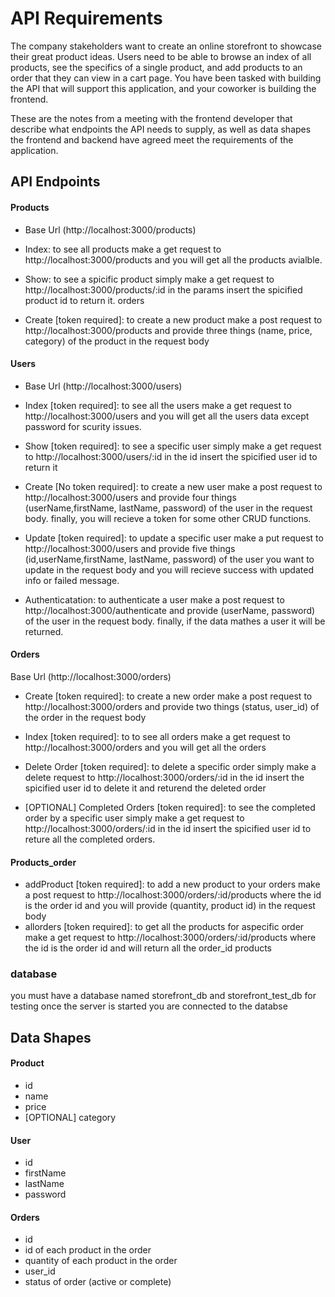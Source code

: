 # API Requirements

The company stakeholders want to create an online storefront to showcase their great product ideas. Users need to be able to browse an index of all products, see the specifics of a single product, and add products to an order that they can view in a cart page. You have been tasked with building the API that will support this application, and your coworker is building the frontend.

These are the notes from a meeting with the frontend developer that describe what endpoints the API needs to supply, as well as data shapes the frontend and backend have agreed meet the requirements of the application.

## API Endpoints

#### Products

- Base Url (http://localhost:3000/products)

- Index: to see all products make a get request to http://localhost:3000/products and you will get all the products avialble.

- Show: to see a spicific product simply make a get request to http://localhost:3000/products/:id in the params insert the spicified product id to return it.
  orders

- Create [token required]: to create a new product make a post request to http://localhost:3000/products and provide three things (name, price, category) of the product in the request body

#### Users

- Base Url (http://localhost:3000/users)

- Index [token required]: to see all the users make a get request to http://localhost:3000/users and you will get all the users data except password for scurity issues.

- Show [token required]: to see a specific user simply make a get request to http://localhost:3000/users/:id in the id insert the spicified user id to return it

- Create [No token required]: to create a new user make a post request to http://localhost:3000/users and provide four things (userName,firstName, lastName, password) of the user in the request body. finally, you will recieve a token for some other CRUD functions.

- Update [token required]: to update a specific user make a put request to http://localhost:3000/users and provide five things (id,userName,firstName, lastName, password) of the user you want to update in the request body and you will recieve success with updated info or failed message.

- Authenticatation: to authenticate a user make a post request to http://localhost:3000/authenticate and provide (userName, password) of the user in the request body. finally, if the data mathes a user it will be returned.

#### Orders

Base Url (http://localhost:3000/orders)

- Create [token required]: to create a new order make a post request to http://localhost:3000/orders and provide two things (status, user_id) of the order in the request body

- Index [token required]: to to see all orders make a get request to http://localhost:3000/orders and you will get all the orders

- Delete Order [token required]: to delete a specific order simply make a delete request to http://localhost:3000/orders/:id in the id insert the spicified user id to delete it and returend the deleted order

- [OPTIONAL] Completed Orders [token required]: to see the completed order by a specific user simply make a get request to http://localhost:3000/orders/:id in the id insert the spicified user id to reture all the completed orders.

#### Products_order

- addProduct [token required]: to add a new product to your orders make a post request to http://localhost:3000/orders/:id/products where the id is the order id and you will provide
  (quantity, product id) in the request body
- allorders [token required]: to get all the products for aspecific order make a get request to http://localhost:3000/orders/:id/products where the id is the order id and will return all the order_id products

### database

you must have a database named storefront_db and storefront_test_db for testing
once the server is started you are connected to the databse

## Data Shapes

#### Product

- id
- name
- price
- [OPTIONAL] category

#### User

- id
- firstName
- lastName
- password

#### Orders

- id
- id of each product in the order
- quantity of each product in the order
- user_id
- status of order (active or complete)
